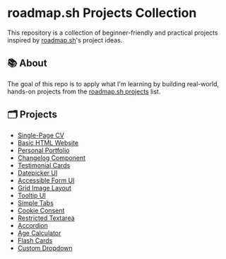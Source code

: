 # roadmap.sh Projects Collection

This repository is a collection of beginner-friendly and practical projects inspired by [roadmap.sh](https://roadmap.sh)'s project ideas.

## 📚 About

The goal of this repo is to apply what I'm learning by building real-world, hands-on projects from the [roadmap.sh projects](https://roadmap.sh/projects) list.

## 🗂️ Projects
 - [Single-Page CV](https://roadmap.sh/projects/single-page-cv)
 - [Basic HTML Website](https://roadmap.sh/projects/basic-html-website)
 - [Personal Portfolio](https://roadmap.sh/projects/portfolio-website)
 - [Changelog Component](https://roadmap.sh/projects/changelog-component)
 - [Testimonial Cards](https://roadmap.sh/projects/testimonial-cards)
 - [Datepicker UI](https://roadmap.sh/projects/datepicker-ui)
 - [Accessible Form UI](https://roadmap.sh/projects/accessible-form-ui)
 - [Grid Image Layout](https://roadmap.sh/projects/image-grid)
 - [Tooltip UI](https://roadmap.sh/projects/tooltip-ui)
 - [Simple Tabs](https://roadmap.sh/projects/simple-tabs)
 - [Cookie Consent](https://roadmap.sh/projects/cookie-consent)
 - [Restricted Textarea](https://roadmap.sh/projects/restricted-textarea)
 - [Accordion](https://roadmap.sh/projects/accordion)
 - [Age Calculator](https://roadmap.sh/projects/age-calculator)
 - [Flash Cards](https://roadmap.sh/projects/flash-cards)
 - [Custom Dropdown](https://roadmap.sh/projects/custom-dropdown)